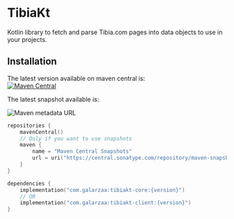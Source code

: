 # TibiaKt

Kotlin library to fetch and parse Tibia.com pages into data objects to use in your projects.

## Installation

The latest version available on maven central is:  
[![Maven Central](https://img.shields.io/maven-central/v/com.galarzaa/tibiakt-core)](https://central.sonatype.com/search?q=tibiakt)

The latest snapshot available is:

![Maven metadata URL](https://img.shields.io/maven-metadata/v?metadataUrl=https%3A%2F%2Fcentral.sonatype.com%2Frepository%2Fmaven-snapshots%2Fcom%2Fgalarzaa%2Ftibiakt-core%2Fmaven-metadata.xml)

```kotlin
repositories {
    mavenCentral()
    // Only if you want to use snapshots
    maven {
        name = "Maven Central Snapshots"
        url = uri("https://central.sonatype.com/repository/maven-snapshots/")
    }
}

dependencies {
    implementation("com.galarzaa:tibiakt-core:{version}")
    // OR
    implementation("com.galarzaa:tibiakt-client:{version}")
}
```
